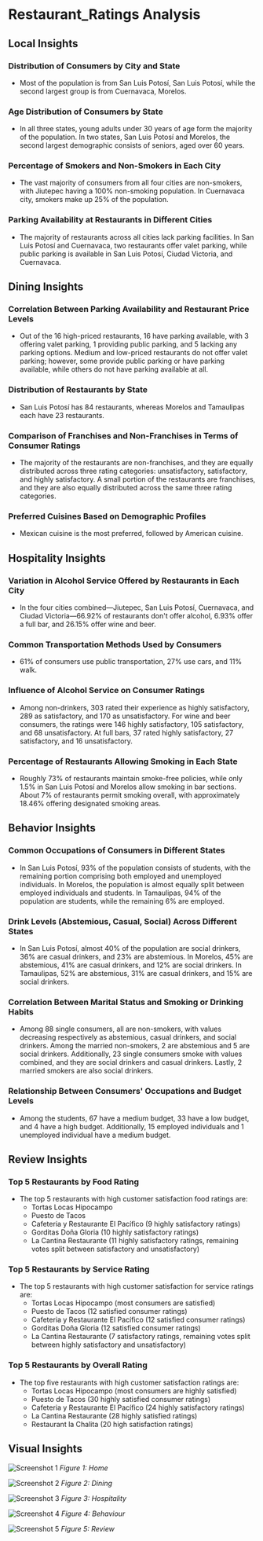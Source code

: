 # Restaurant_Ratings Analysis

## Local Insights

### Distribution of Consumers by City and State
- Most of the population is from San Luis Potosí, San Luis Potosí, while the second largest group is from Cuernavaca, Morelos.

### Age Distribution of Consumers by State
- In all three states, young adults under 30 years of age form the majority of the population. In two states, San Luis Potosí and Morelos, the second largest demographic consists of seniors, aged over 60 years.

### Percentage of Smokers and Non-Smokers in Each City
- The vast majority of consumers from all four cities are non-smokers, with Jiutepec having a 100% non-smoking population. In Cuernavaca city, smokers make up 25% of the population.

### Parking Availability at Restaurants in Different Cities
- The majority of restaurants across all cities lack parking facilities. In San Luis Potosí and Cuernavaca, two restaurants offer valet parking, while public parking is available in San Luis Potosí, Ciudad Victoria, and Cuernavaca.

## Dining Insights

### Correlation Between Parking Availability and Restaurant Price Levels
- Out of the 16 high-priced restaurants, 16 have parking available, with 3 offering valet parking, 1 providing public parking, and 5 lacking any parking options. Medium and low-priced restaurants do not offer valet parking; however, some provide public parking or have parking available, while others do not have parking available at all.

### Distribution of Restaurants by State
- San Luis Potosí has 84 restaurants, whereas Morelos and Tamaulipas each have 23 restaurants.

### Comparison of Franchises and Non-Franchises in Terms of Consumer Ratings
- The majority of the restaurants are non-franchises, and they are equally distributed across three rating categories: unsatisfactory, satisfactory, and highly satisfactory. A small portion of the restaurants are franchises, and they are also equally distributed across the same three rating categories.

### Preferred Cuisines Based on Demographic Profiles
- Mexican cuisine is the most preferred, followed by American cuisine.

## Hospitality Insights

### Variation in Alcohol Service Offered by Restaurants in Each City
- In the four cities combined—Jiutepec, San Luis Potosí, Cuernavaca, and Ciudad Victoria—66.92% of restaurants don't offer alcohol, 6.93% offer a full bar, and 26.15% offer wine and beer.

### Common Transportation Methods Used by Consumers
- 61% of consumers use public transportation, 27% use cars, and 11% walk.

### Influence of Alcohol Service on Consumer Ratings
- Among non-drinkers, 303 rated their experience as highly satisfactory, 289 as satisfactory, and 170 as unsatisfactory. For wine and beer consumers, the ratings were 146 highly satisfactory, 105 satisfactory, and 68 unsatisfactory. At full bars, 37 rated highly satisfactory, 27 satisfactory, and 16 unsatisfactory.

### Percentage of Restaurants Allowing Smoking in Each State
- Roughly 73% of restaurants maintain smoke-free policies, while only 1.5% in San Luis Potosí and Morelos allow smoking in bar sections. About 7% of restaurants permit smoking overall, with approximately 18.46% offering designated smoking areas.

## Behavior Insights

### Common Occupations of Consumers in Different States
- In San Luis Potosí, 93% of the population consists of students, with the remaining portion comprising both employed and unemployed individuals. In Morelos, the population is almost equally split between employed individuals and students. In Tamaulipas, 94% of the population are students, while the remaining 6% are employed.

### Drink Levels (Abstemious, Casual, Social) Across Different States
- In San Luis Potosí, almost 40% of the population are social drinkers, 36% are casual drinkers, and 23% are abstemious. In Morelos, 45% are abstemious, 41% are casual drinkers, and 12% are social drinkers. In Tamaulipas, 52% are abstemious, 31% are casual drinkers, and 15% are social drinkers.

### Correlation Between Marital Status and Smoking or Drinking Habits
- Among 88 single consumers, all are non-smokers, with values decreasing respectively as abstemious, casual drinkers, and social drinkers. Among the married non-smokers, 2 are abstemious and 5 are social drinkers. Additionally, 23 single consumers smoke with values combined, and they are social drinkers and casual drinkers. Lastly, 2 married smokers are also social drinkers.

### Relationship Between Consumers' Occupations and Budget Levels
- Among the students, 67 have a medium budget, 33 have a low budget, and 4 have a high budget. Additionally, 15 employed individuals and 1 unemployed individual have a medium budget.

## Review Insights

### Top 5 Restaurants by Food Rating
- The top 5 restaurants with high customer satisfaction food ratings are:
  - Tortas Locas Hipocampo
  - Puesto de Tacos
  - Cafeteria y Restaurante El Pacífico (9 highly satisfactory ratings)
  - Gorditas Doña Gloria (10 highly satisfactory ratings)
  - La Cantina Restaurante (11 highly satisfactory ratings, remaining votes split between satisfactory and unsatisfactory)

### Top 5 Restaurants by Service Rating
- The top 5 restaurants with high customer satisfaction for service ratings are:
  - Tortas Locas Hipocampo (most consumers are satisfied)
  - Puesto de Tacos (12 satisfied consumer ratings)
  - Cafeteria y Restaurante El Pacífico (12 satisfied consumer ratings)
  - Gorditas Doña Gloria (12 satisfied consumer ratings)
  - La Cantina Restaurante (7 satisfactory ratings, remaining votes split between highly satisfactory and unsatisfactory)

### Top 5 Restaurants by Overall Rating
- The top five restaurants with high customer satisfaction ratings are:
  - Tortas Locas Hipocampo (most consumers are highly satisfied)
  - Puesto de Tacos (30 highly satisfied consumer ratings)
  - Cafeteria y Restaurante El Pacífico (24 highly satisfactory ratings)
  - La Cantina Restaurante (28 highly satisfied ratings)
  - Restaurant la Chalita (20 high satisfaction ratings)
 
## Visual Insights

![Screenshot 1](Screenshot1.png)
*Figure 1: Home*

![Screenshot 2](Screenshot2.png)
*Figure 2: Dining*

![Screenshot 3](Screenshot3.png)
*Figure 3: Hospitality*

![Screenshot 4](Screenshot4.png)
*Figure 4: Behaviour*

![Screenshot 5](Screenshot5.png)
*Figure 5: Review*

